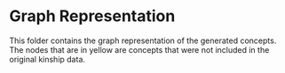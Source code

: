 # Graph Representation
This folder contains the graph representation of the generated concepts. The nodes that are in yellow are concepts that were not included in the original kinship data.

